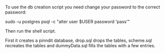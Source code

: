 To use the db creation script you need change your password to the correct password:

sudo -u postgres psql -c "alter user $USER password 'pass'"

Then run the shell script.

First it creates a pinndit database, drop.sql drops the tables, scheme.sql recreates the tables and dummyData.sql fills the tables with a few entries.